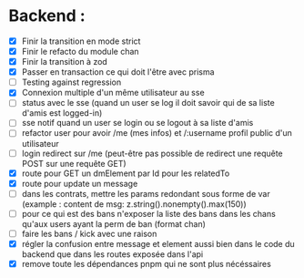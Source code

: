 # Backend :

-   [x] Finir la transition en mode strict
-   [x] Finir le refacto du module chan
-   [x] Finir la transition à zod
-   [x] Passer en transaction ce qui doit l'être avec prisma
-   [ ] Testing against regression
-   [x] Connexion multiple d'un même utilisateur au sse
-   [ ] status avec le sse (quand un user se log il doit savoir qui de sa liste d'amis est logged-in)
-   [ ] sse notif quand un user se login ou se logout à sa liste d'amis
-   [ ] refactor user pour avoir /me (mes infos) et /:username profil public d'un utilisateur
-   [ ] login redirect sur /me (peut-être pas possible de redirect une requête POST sur une requête GET)
-   [x] route pour GET un dmElement par Id pour les relatedTo
-   [x] route pour update un message
-   [ ] dans les contrats, mettre les params redondant sous forme de var (example : content de msg: z.string().nonempty().max(150))
-   [ ] pour ce qui est des bans n'exposer la liste des bans dans les chans qu'aux users ayant la perm de ban (format chan)
-   [ ] faire les bans / kick avec une raison
-   [x] régler la confusion entre message et element aussi bien dans le code du backend que dans les routes exposée dans l'api
-   [x] remove toute les dépendances pnpm qui ne sont plus nécéssaires

